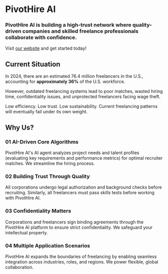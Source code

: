 # PivotHire AI

### PivotHire AI is building a high-trust network where quality-driven companies and skilled freelance professionals collaborate with confidence.

Visit [our website](https://www.pivothire.tech/) and get started today!

## Current Situation

In 2024, there are an estimated 76.4 million freelancers in the U.S., accounting for **approximately 36%** of the U.S. workforce.

However, outdated freelancing systems lead to poor matches, wasted hiring time, confidentiality issues, and unprotected freelancers facing wage theft.

Low efficiency. Low trust. Low sustainability. Current freelancing patterns will eventually fail under its own weight.

## Why Us?

### 01 AI-Driven Core Algorithms

PivotHire AI's AI agent analyzes project needs and talent profiles (evaluating key requirements and performance metrics) for optimal recruiter matches. We streamline the hiring process.

### 02 Building Trust Through Quality

All corporations undergo legal authorization and background checks before recruiting. Similarly, all freelancers must pass skills tests before working with PivotHire AI.

### 03 Confidentiality Matters

Corporations and freelancers sign binding agreements through the PivotHire AI platform to ensure strict confidentiality. We safeguard your intellectual property.

### 04 Multiple Application Scenarios

PivotHire AI expands the boundaries of freelancing by enabling seamless integration across industries, roles, and regions. We power flexible, global collaboration.
